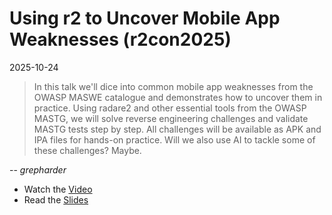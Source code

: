 # Using r2 to Uncover Mobile App Weaknesses (r2con2025)

2025-10-24

> In this talk we'll dice into common mobile app weaknesses from the OWASP MASWE catalogue and demonstrates how to uncover them in practice. Using radare2 and other essential tools from the OWASP MASTG, we will solve reverse engineering challenges and validate MASTG tests step by step. All challenges will be available as APK and IPA files for hands-on practice. Will we also use AI to tackle some of these challenges? Maybe.

-- *grepharder*

* Watch the [Video](https://www.youtube.com/watch?v=g9cyBJ5261g)
* Read the [Slides](./r2con2025-Using_r2_to_Uncover_Mobile_App_Weaknesses)
